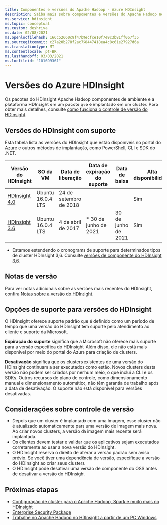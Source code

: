 ```yaml
---
title: Componentes e versões do Apache Hadoop - Azure HDInsight
description: Saiba mais sobre componentes e versões do Apache Hadoop no Azure HDInsight.
ms.service: hdinsight
ms.topic: conceptual
ms.custom: deshriva
ms.date: 02/08/2021
ms.openlocfilehash: 166c52660c9f47b8ecfce10f7e9c3b81ff067f35
ms.sourcegitcommit: c27a20b278f2ac758447418ea4c8c61e27927d6a
ms.translationtype: MT
ms.contentlocale: pt-BR
ms.lasthandoff: 03/03/2021
ms.locfileid: "101699361"
---
```

# <a name="azure-hdinsight-versions"></a>Versões do Azure HDInsight

Os pacotes do HDInsight Apache Hadoop componentes de ambiente e a plataforma HDInsight em um pacote que é implantado em um cluster. Para obter mais detalhes, consulte [como funciona o controle de versão do HDInsight](hdinsight-overview-versioning.md).

## <a name="supported-hdinsight-versions"></a>Versões do HDInsight com suporte

Esta tabela lista as versões do HDInsight que estão disponíveis no portal do Azure e outros métodos de implantação, como PowerShell, CLI e SDK do .NET.

| Versão do HDInsight | SO da VM | Data de liberação | Data de expiração do suporte | Data de baixa | Alta disponibilidade |
| --- | --- | --- | --- | --- | --- |
| [HDInsight 4.0](hdinsight-40-component-versioning.md) |Ubuntu 16.0.4 LTS |24 de setembro de 2018 | | |Sim |
| [HDInsight 3.6](hdinsight-36-component-versioning.md) |Ubuntu 16.0.4 LTS |4 de abril de 2017      | * 30 de junho de 2021 |30 de junho de 2021 |Sim |

* Estamos estendendo o cronograma de suporte para determinados tipos de cluster HDInsight 3,6. Consulte [versões de componente do HDInsight 3,6](hdinsight-36-component-versioning.md).

## <a name="release-notes"></a>Notas de versão

Para ver notas adicionais sobre as versões mais recentes do HDInsight, confira [Notas sobre a versão do HDInsight](hdinsight-release-notes.md).

## <a name="support-options-for-hdinsight-versions"></a>Opções de suporte para versões do HDInsight

O HDInsight oferece suporte padrão que é definido como um período de tempo que uma versão do HDInsight tem suporte pelo atendimento ao cliente e suporte da Microsoft.

**Expiração do suporte** significa que a Microsoft não oferece mais suporte para a versão específica do HDInsight. Além disso, ele não está mais disponível por meio do portal do Azure para criação de clusters.

**Desativação** significa que os clusters existentes de uma versão do HDInsight continuam a ser executados como estão. Novos clusters desta versão não podem ser criados por nenhum meio, o que inclui a CLI e os SDKs. Outros recursos de plano de controle, como dimensionamento manual e dimensionamento automático, não têm garantia de trabalho após a data de desativação. O suporte não está disponível para versões desativadas.

## <a name="versioning-considerations"></a>Considerações sobre controle de versão
- Depois que um cluster é implantado com uma imagem, esse cluster não é atualizado automaticamente para uma versão de imagem mais nova. Ao criar novos clusters, a versão da imagem mais recente será implantada.
- Os clientes devem testar e validar que os aplicativos sejam executados corretamente ao usar a nova versão do HDInsight.
- O HDInsight reserva o direito de alterar a versão padrão sem aviso prévio. Se você tiver uma dependência de versão, especifique a versão do HDInsight ao criar seus clusters.
- O HDInsight pode desativar uma versão de componente do OSS antes de desativar a versão do HDInsight.

## <a name="next-steps"></a>Próximas etapas

- [Configuração de cluster para o Apache Hadoop, Spark e muito mais no HDInsight](hdinsight-hadoop-provision-linux-clusters.md)
- [Enterprise Security Package](./enterprise-security-package.md)
- [Trabalhe no Apache Hadoop no HDInsight a partir de um PC Windows](hdinsight-hadoop-windows-tools.md)